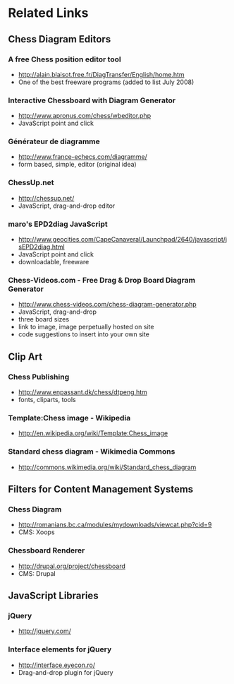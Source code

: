 # Related Links #

## Chess Diagram Editors ##

### A free Chess position editor tool ###
  * http://alain.blaisot.free.fr/DiagTransfer/English/home.htm
  * One of the best freeware programs (added to list July 2008)

### Interactive Chessboard with Diagram Generator ###
  * http://www.apronus.com/chess/wbeditor.php
  * JavaScript point and click

### Générateur de diagramme ###
  * http://www.france-echecs.com/diagramme/
  * form based, simple, editor (original idea)

### ChessUp.net ###
  * http://chessup.net/
  * JavaScript, drag-and-drop editor

### maro's EPD2diag JavaScript ###
  * http://www.geocities.com/CapeCanaveral/Launchpad/2640/javascript/jsEPD2diag.html
  * JavaScript point and click
  * downloadable, freeware

### Chess-Videos.com - Free Drag & Drop Board Diagram Generator ###
  * http://www.chess-videos.com/chess-diagram-generator.php
  * JavaScript, drag-and-drop
  * three board sizes
  * link to image, image perpetually hosted on site
  * code suggestions to insert into your own site

## Clip Art ##

### Chess Publishing ###
  * http://www.enpassant.dk/chess/dtpeng.htm
  * fonts, cliparts, tools

### Template:Chess image - Wikipedia ###
  * http://en.wikipedia.org/wiki/Template:Chess_image

### Standard chess diagram - Wikimedia Commons ###
  * http://commons.wikimedia.org/wiki/Standard_chess_diagram

## Filters for Content Management Systems ##

### Chess Diagram ###
  * http://romanians.bc.ca/modules/mydownloads/viewcat.php?cid=9
  * CMS: Xoops

### Chessboard Renderer ###
  * http://drupal.org/project/chessboard
  * CMS: Drupal

## JavaScript Libraries ##

### jQuery ###
  * http://jquery.com/

### Interface elements for jQuery ###
  * http://interface.eyecon.ro/
  * Drag-and-drop plugin for jQuery
